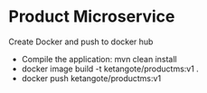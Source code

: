 # Product Microservice


Create Docker and push to docker hub
- Compile the application: mvn clean install
- docker image build -t ketangote/productms:v1 .
- docker push ketangote/productms:v1
